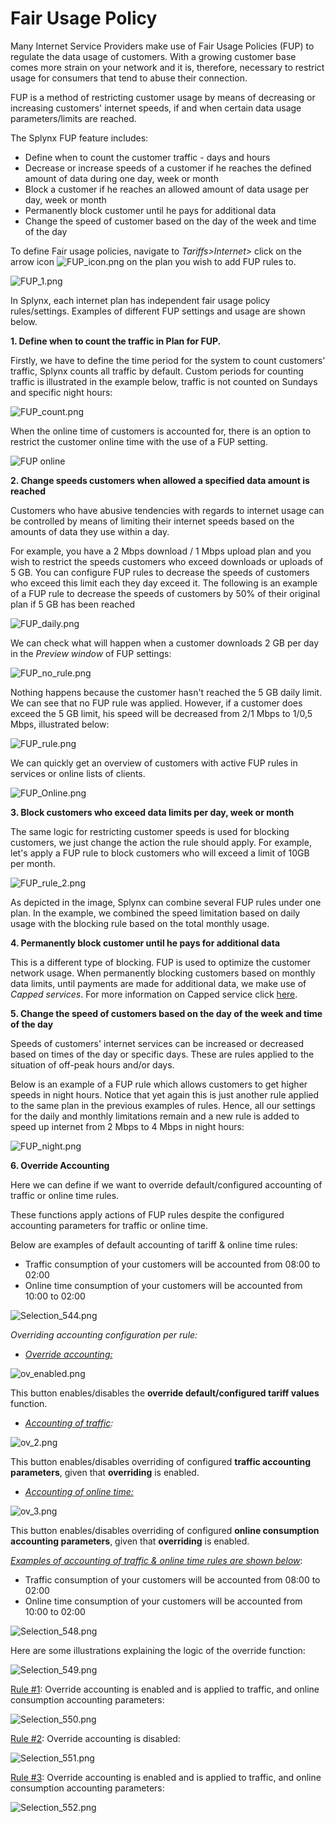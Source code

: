 Fair Usage Policy
================


Many Internet Service Providers make use of Fair Usage Policies (FUP) to regulate the data usage of customers. With a growing customer base comes more strain on your network and it is, therefore, necessary to restrict usage for consumers that tend to abuse their connection.

FUP is a method of restricting customer usage by means of decreasing or increasing customers' internet speeds, if and when certain data usage parameters/limits are reached.

The Splynx FUP feature includes:

* Define when to count the customer traffic - days and hours
* Decrease or increase speeds of a customer if he reaches the defined amount of data during one day, week or month
* Block a customer if he reaches an allowed amount of data usage per day, week or month
* Permanently block customer until he pays for additional data
* Change the speed of customer based on the day of the week and time of the day  

To define Fair usage policies, navigate to *Tariffs>Internet>* click on the arrow icon  <icon class="image-icon">![FUP_icon.png](FUP_icon.png)</icon> on the plan you wish to add FUP rules to.

![FUP_1.png](FUP_1.png)

In Splynx, each internet plan has independent fair usage policy rules/settings. Examples of different FUP settings and usage are shown below.

**1. Define when to count the traffic in Plan for FUP.**

Firstly, we have to define the time period for the system to count customers' traffic, Splynx counts all traffic by default. Custom periods for counting traffic is illustrated in the example below, traffic is not counted on Sundays and specific night hours:

![FUP_count.png](FUP_count.png)

When the online time of customers is accounted for, there is an option to restrict the customer online time with the use of a FUP setting.

![FUP online](FUP_online.png)


**2. Change speeds customers when allowed a specified data amount is reached**

Customers who have abusive tendencies with regards to internet usage can be controlled by means of limiting their internet speeds based on the amounts of data they use within a day.

For example, you have a 2 Mbps download / 1 Mbps upload plan and you wish to restrict the speeds customers who exceed downloads or uploads of 5 GB. You can configure FUP rules to decrease the speeds of customers who exceed this limit each they day exceed it. The following is an example of a FUP rule to decrease the speeds of customers by 50% of their original plan if 5 GB has been reached

![FUP_daily.png](FUP_daily.png)

We can check what will happen when a customer downloads 2 GB per day in the _Preview window_ of FUP settings:

![FUP_no_rule.png](FUP_no_rule.png)

Nothing happens because the customer hasn't reached the 5 GB daily limit. We can see that no FUP rule was applied. However, if a customer does exceed the 5 GB limit, his speed will be decreased from 2/1 Mbps to 1/0,5 Mbps, illustrated below:

![FUP_rule.png](FUP_rule.png)

We can quickly get an overview of customers with active FUP rules in services or online lists of clients.

![FUP_Online.png](FUP_online_ra.png)

**3. Block customers who exceed data limits per day, week or month**

The same logic for restricting customer speeds is used for blocking customers, we just change the action the rule should apply. For example, let's apply a FUP rule to block customers who will exceed a limit of 10GB per month.

![FUP_rule_2.png](FUP_rule_2.png)

As depicted in the image, Splynx can combine several FUP rules under one plan. In the example, we combined the speed limitation based on daily usage with the blocking rule based on the total monthly usage.

**4. Permanently block customer until he pays for additional data**

This is a different type of blocking. FUP is used to optimize the customer network usage. When permanently blocking customers based on monthly data limits, until payments are made for additional data, we make use of *Capped services*. For more information on Capped service click [here](configuring_tariff_plans/capped_plans/capped_plans.md).


**5. Change the speed of customers based on the day of the week and time of the day**

Speeds of customers' internet services can be increased or decreased based on times of the day or specific days. These are rules applied to the situation of off-peak hours and/or days.

Below is an example of a FUP rule which allows customers to get higher speeds in night hours. Notice that yet again this is just another rule applied to the same plan in the previous examples of rules. Hence, all our settings for the daily and monthly limitations remain and a new rule is added to speed up internet from 2 Mbps to 4 Mbps in night hours:

![FUP_night.png](FUP_night.png)

**6. Override Accounting**

Here we can define if we want to override default/configured accounting of traffic or online time rules.

These functions apply actions of FUP rules despite the configured accounting parameters for traffic or online time.

Below are examples of default accounting of tariff & online time rules:

* Traffic consumption of your customers will be accounted from 08:00 to 02:00
* Online time consumption of your customers will be accounted from 10:00 to 02:00

![Selection_544.png](Selection_544.png)

_Overriding accounting configuration per rule:_

* _<u>Override accounting:</u>_

![ov_enabled.png](ov_enabled.png)

This button enables/disables the **override default/configured tariff values** function.

* _<u>Accounting of traffic</u>:_

![ov_2.png](ov_2.png)

This button enables/disables overriding of configured **traffic accounting parameters**, given that **overriding** is enabled.


* _<u>Accounting of online time:</u>_

![ov_3.png](ov_3.png)

This button enables/disables overriding of configured **online consumption accounting parameters**, given that **overriding** is enabled.

_<u>Examples of accounting of traffic & online time rules are shown below</u>_:

* Traffic consumption of your customers will be accounted from 08:00 to 02:00
* Online time consumption of your customers will be accounted from 10:00 to 02:00

![Selection_548.png](Selection_548.png)

Here are some illustrations explaining the logic of the override function:

![Selection_549.png](Selection_549.png)

<u>Rule #1</u>: Override accounting is enabled and is applied to traffic, and online consumption accounting parameters:

![Selection_550.png](Selection_550.png)

<u>Rule #2</u>: Override accounting is disabled:

![Selection_551.png](Selection_551.png)

<u>Rule #3</u>:  Override accounting is enabled and is applied to traffic, and online consumption accounting parameters:

![Selection_552.png](Selection_552.png)
